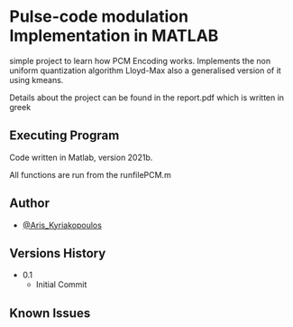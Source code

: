 # Pulse-code modulation Implementation in MATLAB

simple project to learn how PCM Encoding works. Implements the non uniform quantization
algorithm Lloyd-Max also a generalised version of it using kmeans.

Details about the project can be found in the report.pdf which is written in greek
## Executing Program

Code written in Matlab, version 2021b. 

All functions are run from the runfilePCM.m 
## Author

- [@Aris_Kyriakopoulos](https://github.com/SneakyTattas)

## Versions History

- 0.1
  - Initial Commit

## Known Issues

